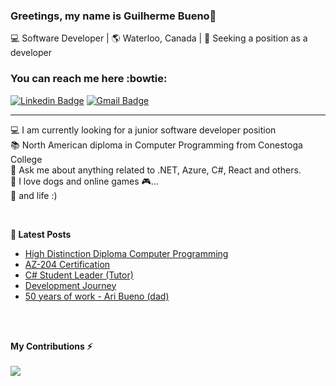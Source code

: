 ### Greetings, my name is Guilherme Bueno👋

💻 Software Developer | 🌎 Waterloo, Canada | 🎯 Seeking a position as a developer

### You can reach me here :bowtie:

[![Linkedin Badge](https://img.shields.io/badge/-GuilhermeBueno-blue?style=flat-square&logo=Linkedin&logoColor=white&link=https://www.linkedin.com/in/guilherme-bueno-pmp)](https://www.linkedin.com/in/guilherme-bueno-pmp)
[![Gmail Badge](https://img.shields.io/badge/-bueno.itdev-c14438?style=flat-square&logo=Gmail&logoColor=white&link=mailto:bueno.itdev@gmail.com)](mailto:bueno.itdev@gmail.com)

---

💻 I am currently looking for a junior software developer position<br>
📚 North American diploma in Computer Programming from Conestoga College<br>
💬 Ask me about anything related to .NET, Azure, C#, React and others.<br>
🐶 I love dogs and online games 🎮...<br>
💫 and life :)

<br/>

**📕 Latest Posts**
- [High Distinction Diploma Computer Programming](https://www.linkedin.com/feed/update/urn:li:activity:7057686547940216834/)
- [AZ-204 Certification](https://www.linkedin.com/posts/guilherme-bueno-pmp_canada-softwaredeveloper-azure-activity-7025916766946004992-eelm?utm_source=share&utm_medium=member_desktop)
- [C# Student Leader (Tutor)](https://www.linkedin.com/feed/update/urn:li:activity:7018627606656815104/)
- [Development Journey](https://www.linkedin.com/posts/guilherme-bueno-pmp_vamos-falar-sobre-uma-jornada-do-zero-em-activity-6937857879613878272-fOrm?utm_source=linkedin_share&utm_medium=member_desktop_web)
- [50 years of work - Ari Bueno (dad)](https://www.linkedin.com/feed/update/urn:li:activity:6915507453035991040/)

<br/>
<br/>

**My Contributions ⚡**
<br/>
<br/>
<a>
  <img align="left" src="https://github-readme-stats.vercel.app/api?username=BuenoIT&count_private=true&show_icons=true&theme=onedark" />
</a>

<br/>
</samp>

<!---
BuenoIT/BuenoIT is a ✨ special ✨ repository because its `README.md` (this file) appears on your GitHub profile.
You can click the Preview link to take a look at your changes.
--->

